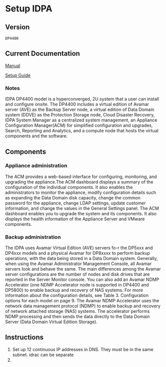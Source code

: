# Setup IDPA

## Version

    DP4400

## Current Documentation

[Manual](https://dl.dell.com/content/docu97727_Integrated_Data_Protection_Appliance_2.5_Product_Guide.pdf?language=en_US)

[Setup Guide](https://www.delltechnologies.com/el-gr/collaterals/unauth/technical-guides-support-information/2019/06/docu94051.pdf)

### Notes

IDPA DP4400 model is a hyperconverged, 2U system that a user can install and configure onsite. The DP4400 includes a virtual edition of Avamar server (AVE) as the Backup Server node, a virtual edition of Data Domain system (DDVE) as the Protection Storage node, Cloud Disaster Recovery, IDPA System Manager as a centralized system management, an Appliance Configuration Manager(ACM) for simplified configuration and upgrades, Search, Reporting and Analytics, and a compute node that hosts the virtual components and the software.


## Components

### Appliance administration

The ACM provides a web-based interface for configuring, monitoring, and upgrading the appliance.The ACM dashboard displays a summary of the configuration of the individual components. It also enables the administrators to monitor the appliance, modify configuration details such as expanding the Data Domain disk capacity, change the common password for the appliance, change LDAP settings, update customer information, and change the values in the General Settings panel. The ACM dashboard enables you to upgrade the system and its components. It also displays the health information of the Appliance Server and VMware components.

### Backup administration

The IDPA uses Avamar Virtual Edition (AVE) servers fo-r the DP5xxx and DP4xxx models and a physical Avamar for DP8xxxx to perform backup operations, with the data being stored in a Data Domain system. Generally, when using the Avamar Administrator Management Console, all Avamar servers look and behave the same. The main differences among the Avamar server configurations are the number of nodes and disk drives that are reported in the Server Monitor console. You can also add an Avamar NDMP Accelerator (one NDMP Accelerator node is supported in DP4400 and DP5800) to enable backup and recovery of NAS systems. For more information about the configuration details, see Table 3. Configuration options for each model on page 9. The Avamar NDMP Accelerator uses the network data management protocol (NDMP) to enable backup and recovery of network attached storage (NAS) systems. The accelerator  performs NDMP processing and then sends the data directly to the Data Domain Server (Data Domain Virtual Edition Storage).

## Instructions

1. Set up 12 continuous IP addresses in DNS. They must be in the same subnet. idrac can be separate
2. 